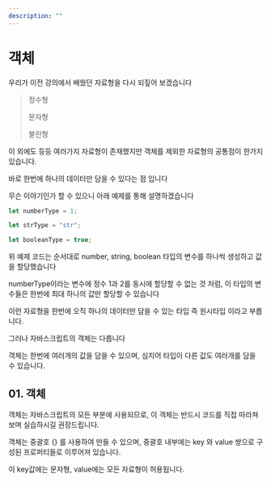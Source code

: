```yaml
---
description: ""
---
```


# 객체

우리가 이전 강의에서 배웠던 자료형을 다시 되짚어 보겠습니다

> 정수형
>
> 문자형
>
> 불린형

이 외에도 등등 여러가지 자료형이 존재했지만 객체를 제외한 자료형의 공통점이 한가지 있습니다.

바로 한번에 하나의 데이터만 담을 수 있다는 점 입니다

무슨 이야기인가 할 수 있으니 아래 예제를 통해 설명하겠습니다

```js
let numberType = 1;

let strType = "str";

let booleanType = true;
```

위 예제 코드는 순서대로 number, string, boolean 타입의 변수를 하나씩 생성하고 값을 할당했습니다

numberType이라는 변수에 정수 1과 2를 동시에 할당할 수 없는 것 처럼, 이 타입의 변수들은 한번에 최대 하나의 값만 할당할 수 있습니다

이런 자료형을 한번에 오직 하나의 데이터만 담을 수 있는 타입 즉 원시타입 이라고 부릅니다.

그러나 자바스크립트의 객체는 다릅니다

객체는 한번에 여러개의 값을 담을 수 있으며, 심지어 타입이 다른 값도 여러개를 담을 수 있습니다.

## 01. 객체

객체는 자바스크립트의 모든 부분에 사용되므로, 이 객체는 반드시 코드를 직접 따라쳐보며 실습하시길 권장드립니다.

객체는 중괄호 {} 를 사용하여 만들 수 있으며, 중괄호 내부에는 key 와 value 쌍으로 구성된 프로퍼티들로 이루어져 있습니다.

이 key값에는 문자형, value에는 모든 자료형이 허용됩니다.

```js

```
